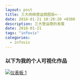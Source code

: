 ```yaml
---
layout: post
title: 三大网络营运商图版<--
date: 2018-01-21 10:20:20 +0300
description: 三大营运商的发展
date: 2018-01-21
tags: "infovis"
categories:
  - infovis
---
```


### 以下为我的个人可视化作品

<div class='tableauPlaceholder' id='viz1516637235306' style='position: relative'><noscript><a href='#'><img alt='仪表板 1 ' src='https:&#47;&#47;public.tableau.com&#47;static&#47;images&#47;X5&#47;X5BWD7XFD&#47;1_rss.png' style='border: none' /></a></noscript><object class='tableauViz'  style='display:none;'><param name='host_url' value='https%3A%2F%2Fpublic.tableau.com%2F' /> <param name='embed_code_version' value='3' /> <param name='path' value='shared&#47;X5BWD7XFD' /> <param name='toolbar' value='yes' /><param name='static_image' value='https:&#47;&#47;public.tableau.com&#47;static&#47;images&#47;X5&#47;X5BWD7XFD&#47;1.png' /> <param name='animate_transition' value='yes' /><param name='display_static_image' value='yes' /><param name='display_spinner' value='yes' /><param name='display_overlay' value='yes' /><param name='display_count' value='yes' /></object></div>                <script type='text/javascript'>                    var divElement = document.getElementById('viz1516637235306');                    var vizElement = divElement.getElementsByTagName('object')[0];                    vizElement.style.width='1000px';vizElement.style.height='827px';                    var scriptElement = document.createElement('script');                    scriptElement.src = 'https://public.tableau.com/javascripts/api/viz_v1.js';                    vizElement.parentNode.insertBefore(scriptElement, vizElement);                </script>

